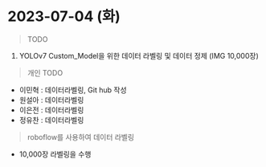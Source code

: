 # 2023-07-04 (화)

> TODO
1. YOLOv7 Custom_Model을 위한 데이터 라벨링 및 데이터 정제 (IMG 10,000장)

> 개인 TODO
- 이민혁 : 데이터라벨링, Git hub 작성
- 원설아 : 데이터라벨링
- 이은전 : 데이터라벨링
- 정유찬 : 데이터라벨링

> roboflow를 사용하여 데이터 라벨링
- 10,000장 라벨링을 수행
  
